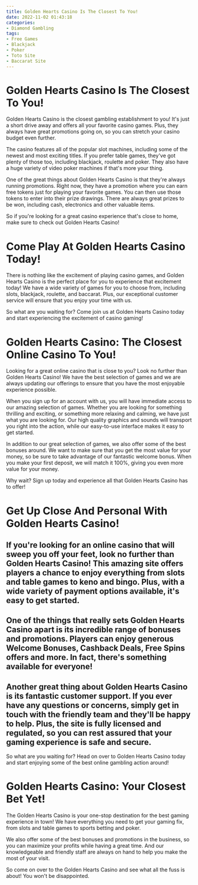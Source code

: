 ```yaml
---
title: Golden Hearts Casino Is The Closest To You!
date: 2022-11-02 01:43:18
categories:
- Diamond Gambling
tags:
- Free Games
- Blackjack
- Poker
- Toto Site
- Baccarat Site
---
```



#  Golden Hearts Casino Is The Closest To You!

Golden Hearts Casino is the closest gambling establishment to you! It's just a short drive away and offers all your favorite casino games. Plus, they always have great promotions going on, so you can stretch your casino budget even further.

The casino features all of the popular slot machines, including some of the newest and most exciting titles. If you prefer table games, they've got plenty of those too, including blackjack, roulette and poker. They also have a huge variety of video poker machines if that's more your thing.

One of the great things about Golden Hearts Casino is that they're always running promotions. Right now, they have a promotion where you can earn free tokens just for playing your favorite games. You can then use those tokens to enter into their prize drawings. There are always great prizes to be won, including cash, electronics and other valuable items.

So if you're looking for a great casino experience that's close to home, make sure to check out Golden Hearts Casino!

#  Come Play At Golden Hearts Casino Today!

There is nothing like the excitement of playing casino games, and Golden Hearts Casino is the perfect place for you to experience that excitement today! We have a wide variety of games for you to choose from, including slots, blackjack, roulette, and baccarat. Plus, our exceptional customer service will ensure that you enjoy your time with us.

So what are you waiting for? Come join us at Golden Hearts Casino today and start experiencing the excitement of casino gaming!

#  Golden Hearts Casino: The Closest Online Casino To You!

Looking for a great online casino that is close to you? Look no further than Golden Hearts Casino! We have the best selection of games and we are always updating our offerings to ensure that you have the most enjoyable experience possible.

When you sign up for an account with us, you will have immediate access to our amazing selection of games. Whether you are looking for something thrilling and exciting, or something more relaxing and calming, we have just what you are looking for. Our high quality graphics and sounds will transport you right into the action, while our easy-to-use interface makes it easy to get started.

In addition to our great selection of games, we also offer some of the best bonuses around. We want to make sure that you get the most value for your money, so be sure to take advantage of our fantastic welcome bonus. When you make your first deposit, we will match it 100%, giving you even more value for your money.

Why wait? Sign up today and experience all that Golden Hearts Casino has to offer!

#  Get Up Close And Personal With Golden Hearts Casino!

## If you're looking for an online casino that will sweep you off your feet, look no further than Golden Hearts Casino! This amazing site offers players a chance to enjoy everything from slots and table games to keno and bingo. Plus, with a wide variety of payment options available, it's easy to get started.

## One of the things that really sets Golden Hearts Casino apart is its incredible range of bonuses and promotions. Players can enjoy generous Welcome Bonuses, Cashback Deals, Free Spins offers and more. In fact, there's something available for everyone!

## Another great thing about Golden Hearts Casino is its fantastic customer support. If you ever have any questions or concerns, simply get in touch with the friendly team and they'll be happy to help. Plus, the site is fully licensed and regulated, so you can rest assured that your gaming experience is safe and secure.

So what are you waiting for? Head on over to Golden Hearts Casino today and start enjoying some of the best online gambling action around!

#  Golden Hearts Casino: Your Closest Bet Yet!

The Golden Hearts Casino is your one-stop destination for the best gaming experience in town! We have everything you need to get your gaming fix, from slots and table games to sports betting and poker.

We also offer some of the best bonuses and promotions in the business, so you can maximize your profits while having a great time. And our knowledgeable and friendly staff are always on hand to help you make the most of your visit.

So come on over to the Golden Hearts Casino and see what all the fuss is about! You won't be disappointed.
